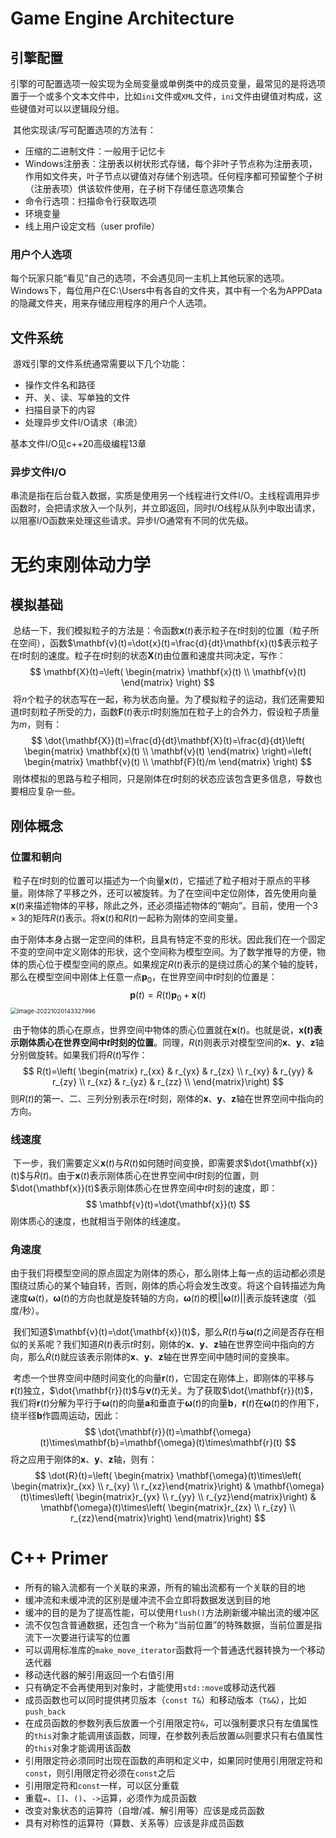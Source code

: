 # Game Engine Architecture

## 引擎配置

​	引擎的可配置选项一般实现为全局变量或单例类中的成员变量，最常见的是将选项置于一个或多个文本文件中，比如`ini`文件或`XML`文件，`ini`文件由键值对构成，这些键值对可以以逻辑段分组。

​	其他实现读/写可配置选项的方法有：

- 压缩的二进制文件：一般用于记忆卡
- Windows注册表：注册表以树状形式存储，每个非叶子节点称为注册表项，作用如文件夹，叶子节点以键值对存储个别选项。任何程序都可预留整个子树（注册表项）供该软件使用，在子树下存储任意选项集合
- 命令行选项：扫描命令行获取选项
- 环境变量
- 线上用户设定文档（user profile）

### 用户个人选项

​	每个玩家只能“看见”自己的选项，不会遇见同一主机上其他玩家的选项。Windows下，每位用户在C:\Users中有各自的文件夹，其中有一个名为APPData的隐藏文件夹，用来存储应用程序的用户个人选项。

## 文件系统

​	游戏引擎的文件系统通常需要以下几个功能：

- 操作文件名和路径
- 开、关、读、写单独的文件
- 扫描目录下的内容
- 处理异步文件I/O请求（串流）

基本文件I/O见c++20高级编程13章

### 异步文件I/O

​	串流是指在后台载入数据，实质是使用另一个线程进行文件I/O。主线程调用异步函数时，会把请求放入一个队列，并立即返回，同时I/O线程从队列中取出请求，以阻塞I/O函数来处理这些请求。异步I/O通常有不同的优先级。

# 无约束刚体动力学

## 模拟基础

​	总结一下，我们模拟粒子的方法是：令函数$\mathbf{x}(t)$表示粒子在$t$时刻的位置（粒子所在空间），函数$\mathbf{v}(t)=\dot{x}(t)=\frac{d}{dt}\mathbf{x}(t)$表示粒子在$t$时刻的速度。粒子在$t$时刻的状态$\mathbf{X}(t)$由位置和速度共同决定，写作：
$$
\mathbf{X}(t)=\left( \begin{matrix} \mathbf{x}(t) \\ \mathbf{v}(t) \end{matrix} \right)
$$
​	将$n$个粒子的状态写在一起，称为状态向量。为了模拟粒子的运动，我们还需要知道$t$时刻粒子所受的力，函数$\mathbf{F}(t)$表示$t$时刻施加在粒子上的合外力，假设粒子质量为$m$，则有：
$$
\dot{\mathbf{X}}(t)=\frac{d}{dt}\mathbf{X}(t)=\frac{d}{dt}\left( \begin{matrix} \mathbf{x}(t) \\ \mathbf{v}(t) \end{matrix} \right)=\left( \begin{matrix} \mathbf{v}(t) \\ \mathbf{F}(t)/m \end{matrix} \right)
$$
​	刚体模拟的思路与粒子相同，只是刚体在$t$时刻的状态应该包含更多信息，导数也要相应复杂一些。

## 刚体概念

### 位置和朝向

​	粒子在$t$时刻的位置可以描述为一个向量$\mathbf{x}(t)$，它描述了粒子相对于原点的平移量。刚体除了平移之外，还可以被旋转。为了在空间中定位刚体，首先使用向量$\mathbf{x}(t)$来描述物体的平移，除此之外，还必须描述物体的“朝向”。目前，使用一个$3\times3$的矩阵$R(t)$表示。将$\mathbf{x}(t)$和$R(t)$一起称为刚体的空间变量。

​	由于刚体本身占据一定空间的体积，且具有特定不变的形状。因此我们在一个固定不变的空间中定义刚体的形状，这个空间称为模型空间。为了数学推导的方便，物体的质心位于模型空间的原点。如果规定$R(t)$表示的是绕过质心的某个轴的旋转，那么在模型空间中刚体上任意一点$\mathbf{p}_0$，在世界空间中$t$时刻的位置是：
$$
\mathbf{p}(t)=R(t)\mathbf{p}_0+\mathbf{x}(t)
$$
<img src="C:\Users\Clan\OneDrive\桌面\study\研二\day by day\pictures\image-20221020143327996.png" alt="image-20221020143327996" style="zoom:67%;" />

​	由于物体的质心在原点，世界空间中物体的质心位置就在$\mathbf{x}(t)$。也就是说，**$\mathbf{x}(t)$表示刚体质心在世界空间中$t$时刻的位置**。同理，$R(t)$则表示对模型空间的$\mathbf{x}$、$\mathbf{y}$、$\mathbf{z}$轴分别做旋转。如果我们将$R(t)$写作：
$$
R(t)=\left( \begin{matrix}
r_{xx} & r_{yx} & r_{zx} \\
r_{xy} & r_{yy} & r_{zy} \\
r_{xz} & r_{yz} & r_{zz} \\
\end{matrix}\right)
$$
则$R(t)$的第一、二、三列分别表示在$t$时刻，刚体的$\mathbf{x}$、$\mathbf{y}$、$\mathbf{z}$轴在世界空间中指向的方向。

### 线速度

​	下一步，我们需要定义$\mathbf{x}(t)$与$R(t)$如何随时间变换，即需要求$\dot{\mathbf{x}}(t)$与$\dot{R}(t)$。由于$\mathbf{x}(t)$表示刚体质心在世界空间中$t$时刻的位置，则$\dot{\mathbf{x}}(t)$表示刚体质心在世界空间中$t$时刻的速度，即：
$$
\mathbf{v}(t)=\dot{\mathbf{x}}(t)
$$
刚体质心的速度，也就相当于刚体的线速度。

### 角速度

​	由于我们将模型空间的原点固定为刚体的质心，那么刚体上每一点的运动都必须是围绕过质心的某个轴自转，否则，刚体的质心将会发生改变。将这个自转描述为角速度$\mathbf{\omega}(t)$，$\mathbf{\omega}(t)$的方向也就是旋转轴的方向，$\mathbf{\omega}(t)$的模$||\mathbf{\omega}(t)||$表示旋转速度（弧度/秒）。

​	我们知道$\mathbf{v}(t)=\dot{\mathbf{x}}(t)$，那么$R(t)$与$\mathbf{\omega}(t)$之间是否存在相似的关系呢？我们知道$R(t)$表示$t$时刻，刚体的$\mathbf{x}$、$\mathbf{y}$、$\mathbf{z}$轴在世界空间中指向的方向，那么$\dot{R}(t)$就应该表示刚体的$\mathbf{x}$、$\mathbf{y}$、$\mathbf{z}$轴在世界空间中随时间的变换率。

​	考虑一个世界空间中随时间变化的向量$\mathbf{r}(t)$，它固定在刚体上，即刚体的平移与$\mathbf{r}(t)$独立，$\dot{\mathbf{r}}(t)$与$\mathbf{v}(t)$无关。为了获取$\dot{\mathbf{r}}(t)$，我们将$\mathbf{r}(t)$分解为平行于$\mathbf{\omega}(t)$的向量$\mathbf{a}$和垂直于$\mathbf{\omega}(t)$的向量$\mathbf{b}$，$\mathbf{r}(t)$在$\mathbf{\omega}(t)$的作用下，绕半径$\mathbf{b}$作圆周运动，因此：
$$
\dot{\mathbf{r}}(t)=\mathbf{\omega}(t)\times\mathbf{b}=\mathbf{\omega}(t)\times\mathbf{r}(t)
$$
将之应用于刚体的$\mathbf{x}$、$\mathbf{y}$、$\mathbf{z}$轴，则有：
$$
\dot{R}(t)=\left( \begin{matrix}
\mathbf{\omega}(t)\times\left( \begin{matrix}r_{xx} \\ r_{xy} \\ r_{xz}\end{matrix}\right) &
\mathbf{\omega}(t)\times\left( \begin{matrix}r_{yx} \\ r_{yy} \\ r_{yz}\end{matrix}\right) &
\mathbf{\omega}(t)\times\left( \begin{matrix}r_{zx} \\ r_{zy} \\ r_{zz}\end{matrix}\right)
\end{matrix}\right)
$$

# C++ Primer

- 所有的输入流都有一个关联的来源，所有的输出流都有一个关联的目的地
- 缓冲流和未缓冲流的区别是缓冲流不会立即将数据发送到目的地
- 缓冲的目的是为了提高性能，可以使用`flush()`方法刷新缓冲输出流的缓冲区
- 流不仅包含普通数据，还包含一个称为“当前位置”的特殊数据，当前位置是指流下一次要进行读写的位置
- 可以调用标准库的`make_move_iterator`函数将一个普通迭代器转换为一个移动迭代器
- 移动迭代器的解引用返回一个右值引用
- 只有确定不会再使用到对象时，才能使用`std::move`或移动迭代器
- 成员函数也可以同时提供拷贝版本（`const T&`）和移动版本（`T&&`），比如`push_back`
- 在成员函数的参数列表后放置一个引用限定符`&`，可以强制要求只有左值属性的`this`对象才能调用该函数，同理，在参数列表后放置`&&`则要求只有右值属性的`this`对象才能调用该函数
- 引用限定符必须同时出现在函数的声明和定义中，如果同时使用引用限定符和`const`，则引用限定符必须在`const`之后
- 引用限定符和`const`一样，可以区分重载
- 重载`=`、`[]`、`()`、`->`运算，必须作为成员函数
- 改变对象状态的运算符（自增/减、解引用等）应该是成员函数
- 具有对称性的运算符（算数、关系等）应该是非成员函数